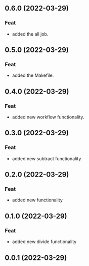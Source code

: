 ## 0.6.0 (2022-03-29)

### Feat

- added the all job.

## 0.5.0 (2022-03-29)

### Feat

- added the Makefile.

## 0.4.0 (2022-03-29)

### Feat

- added new workflow functionality.

## 0.3.0 (2022-03-29)

### Feat

- added new subtract functionality

## 0.2.0 (2022-03-29)

### Feat

- added new functionality

## 0.1.0 (2022-03-29)

### Feat

- added new divide functionality

## 0.0.1 (2022-03-29)
